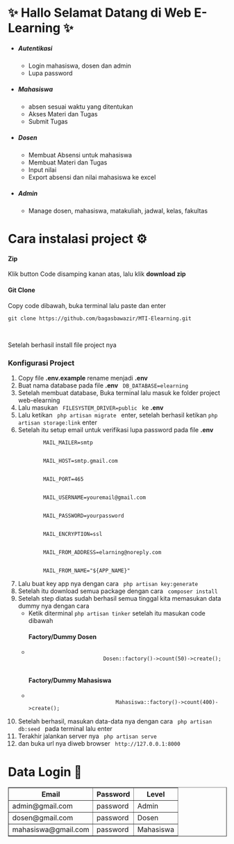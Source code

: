 <h1>✨ Hallo Selamat Datang di Web E-Learning ✨</h1>
<ul>
    <li>
        <h5>Autentikasi</h5>
    </li>
    <ul>
        <li>Login mahasiswa, dosen dan admin</li>
        <li>Lupa password</li>
    </ul>
    <li>
        <h5>Mahasiswa</h5>
    </li>
    <ul>
        <li>absen sesuai waktu yang ditentukan</li>
        <li>Akses Materi dan Tugas</li>
        <li>Submit Tugas</li>
    </ul>
    <li>
        <h5>Dosen</h5>
    </li>
    <ul>
        <li> Membuat Absensi untuk mahasiswa</li>
        <li>Membuat Materi dan Tugas</li>
        <li>Input nilai</li>
        <li>Export absensi dan nilai mahasiswa ke excel</li>
    </ul>
    <li><h5>Admin</h5></li>
    <ul>
        <li>Manage dosen, mahasiswa, matakuliah, jadwal, kelas, fakultas</li>
    </ul>
</ul>

<h1>Cara instalasi project ⚙️ </h1>
<h4> Zip </h4>
<p>Klik button Code disamping kanan atas, lalu klik <b>download zip</b></p>
<h4> Git Clone </h4>
<p>Copy code dibawah, buka terminal lalu paste dan enter</p>

```
git clone https://github.com/bagasbawazir/MTI-Elearning.git
```

<br>
<p>Setelah berhasil install file project nya</p>
<h3> Konfigurasi Project </h3>
<ol>
    <li>Copy file <b>.env.example</b> rename menjadi <b>.env</b></li>
    <li>Buat nama database pada file <b>.env</b> <code> DB_DATABASE=elearning </code></li>
    <li>Setelah membuat database, Buka terminal lalu masuk ke folder project web-elearning</li>
    <li>Lalu masukan <code> FILESYSTEM_DRIVER=public </code> ke <b> .env </b> </li>
    <li>Lalu ketikan <code> php artisan migrate </code> enter, setelah berhasil ketikan <code>php artisan storage:link</code> enter</li>
    <li>Setelah itu setup email untuk verifikasi lupa password pada file <b>.env</b></li>
    <code>
        MAIL_MAILER=smtp
    </code> <br>
    <code>
        MAIL_HOST=smtp.gmail.com
    </code> <br>
    <code>
        MAIL_PORT=465
    </code> <br>
    <code>
        MAIL_USERNAME=youremail@gmail.com
    </code> <br>
    <code>
        MAIL_PASSWORD=yourpassword
    </code> <br>
    <code>
        MAIL_ENCRYPTION=ssl
    </code> <br>
    <code>
        MAIL_FROM_ADDRESS=elarning@noreply.com
    </code> <br>
    <code>
        MAIL_FROM_NAME="${APP_NAME}"
    </code>
    <li>Lalu buat key app nya dengan cara <code> php artisan key:generate </code> </li>
    <li>Setelah itu download semua package dengan cara <code> composer install </code> </li>
    <li>
        Setelah step diatas sudah berhasil semua tinggal kita memasukan data dummy nya dengan cara
        <ul>
            <li>Ketik diterminal <code>php artisan tinker</code> setelah itu masukan code dibawah</li>
            <h4>Factory/Dummy Dosen</h5>
                <li>
                    <code>
                        Dosen::factory()->count(50)->create();
                    </code>
                </li>
                <h4>Factory/Dummy Mahasiswa</h5>
                    <li>
                        <code>
                            Mahasiswa::factory()->count(400)->create();
                        </code>
                    </li>
        </ul>
    </li>
    <li>Setelah berhasil, masukan data-data nya dengan cara <code> php artisan db:seed </code> pada terminal lalu enter</li>
    <li>Terakhir jalankan server nya <code> php artisan serve </code></li>
    <li>dan buka url nya diweb browser <code> http://127.0.0.1:8000 </code></li>
</ol>

<h1>Data Login 🔐</h1>

</ul>
<table border="1px" cellspacing="0" cellpadding="5px">
    <tr>
        <th>Email</th>
        <th>Password</th>
        <th>Level</th>
    </tr>
    <tr>
        <td>admin@gmail.com</td>
        <td>password</td>
        <td>Admin</td>
    </tr>
    <tr>
        <td>dosen@gmail.com</td>
        <td>password</td>
        <td>Dosen</td>
    </tr>
    <tr>
        <td>mahasiswa@gmail.com</td>
        <td>password</td>
        <td>Mahasiswa</td>
    </tr>
</table>
